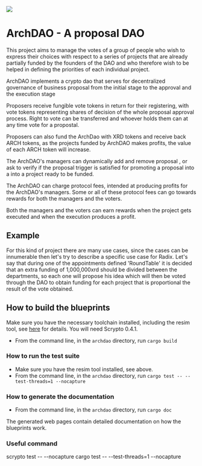 ![](./ArchDAO.png)

# ArchDAO - A proposal DAO
This project aims to manage the votes of a group of people who wish to express their choices with respect to a series of projects that are already partially funded by the founders of the DAO and who therefore wish to be helped in defining the priorities of each individual project.

ArchDAO implements a crypto dao that serves for decentralized governance of business proposal from the initial stage to the approval and the execution stage

Proposers receive fungible vote tokens in return for their registering, with vote tokens representing shares of decision of the
whole proposal approval process. 
Right to vote can be transferred and whoever holds them can at any time vote for a propostal. 

Proposers can also fund the ArchDao with XRD tokens and receive back ARCH tokens, as the projects funded by ArchDAO makes profits, the value of each ARCH token will increase.

The ArchDAO's managers can dynamically add and remove proposal , or ask to verify if the proposal trigger is satisfied 
for promoting a proposal into a into a project ready to be funded.

The ArchDAO can charge protocol fees, intended at producing profits for the ArchDAO's managers. Some or all of these protocol fees can go
towards rewards for both the managers and the voters.

Both the managers and the voters can earn rewards when the project gets executed and when the execution produces a profit.

## Example

For this kind of project there are many use cases, since the cases can be innumerable then let's try to describe a specific use case for Radix.
Let's say that during one of the appointments defined 'RoundTable' it is decided that an extra funding of 1,000,000xrd should be divided between the departments, so each one will propose his idea which will then be voted through the DAO to obtain funding for each project that is proportional the result of the vote obtained.

## How to build the blueprints
Make sure you have the necessary toolchain installed, including the
resim tool, see
[here](https://docs.radixdlt.com/main/scrypto/getting-started/install-scrypto.html)
for details. You will need Scrypto 0.4.1.
- From the command line, in the `archdao` directory, run `cargo build`

### How to run the test suite
- Make sure you have the resim tool installed, see above.
- From the command line, in the `archdao` directory, run `cargo test -- --test-threads=1 --nocapture`

### How to generate the documentation
- From the command line, in the `archdao` directory, run `cargo doc`

The generated web pages contain detailed documentation on how the
blueprints work.

### Useful command
scrypto test -- --nocapture
cargo test -- --test-threads=1 --nocapture



